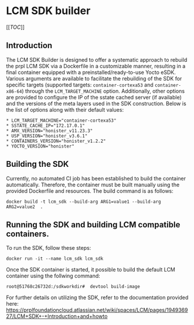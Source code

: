 # LCM SDK builder

[[_TOC_]]

## Introduction

The LCM SDK Builder is designed to offer a systematic approach to rebuild the prpl LCM SDK via a Dockerfile in a customizable manner, resulting in a final container equipped with a preinstalled/ready-to-use Yocto eSDK. Various arguments are available to facilitate the rebuilding of the SDK for specific targets (supported targets: `container-cortexa53` and `container-x86-64`) through the `LCM_TARGET_MACHINE` option. 
Additionally, other options are provided to configure the IP of the sstate cached server (if available) and the versions of the meta layers used in the SDK construction. Below is the list of options along with their default values:

    * LCM_TARGET_MACHINE="container-cortexa53"
    * SSTATE_CACHE_IP="172.17.0.1"
    * AMX_VERSION="honister_v11.23.3"
    * USP_VERSION="honister_v3.6.1"
    * CONTAINERS_VERSION="honister_v1.2.2"
    * YOCTO_VERSION="honister"

## Building the SDK

Currently, no automated CI job has been established to build the container automatically. Therefore, the container must be built manually using the provided Dockerfile and resources. The build command is as follows:

```
docker build -t lcm_sdk --build-arg ARG1=value1 --build-arg ARG2=value2  .
```

## Running the SDK and building LCM compatible containers. 

To run the SDK, follow these steps:

```
docker run -it --name lcm_sdk lcm_sdk
```

Once the SDK container is started, it possible to build the default LCM container using the follwing command:

```
root@51768c26732d:/sdkworkdir#  devtool build-image
```

For further details on utilizing the SDK, refer to the documentation provided here: https://prplfoundationcloud.atlassian.net/wiki/spaces/LCM/pages/194936927/LCM+SDK+-+Introduction+and+howto